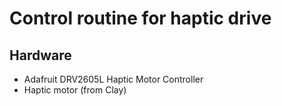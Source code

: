 # Control routine for haptic drive

## Hardware

- Adafruit DRV2605L Haptic Motor Controller
- Haptic motor (from Clay)